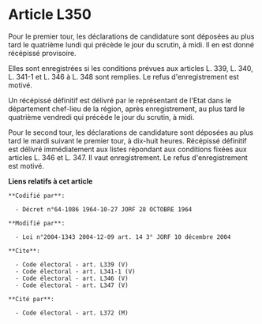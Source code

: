 # Article L350

Pour le premier tour, les déclarations de candidature sont déposées au plus tard le quatrième lundi qui précède le jour du
scrutin, à midi. Il en est donné récépissé provisoire. 

Elles sont enregistrées si les conditions prévues aux articles L. 339, L. 340, L. 341-1 et L. 346 à L. 348 sont remplies. Le
refus d'enregistrement est motivé. 

Un récépissé définitif est délivré par le représentant de l'Etat dans le département chef-lieu de la région, après
enregistrement, au plus tard le quatrième vendredi qui précède le jour du scrutin, à midi. 

Pour le second tour, les déclarations de candidature sont déposées au plus tard le mardi suivant le premier tour, à dix-huit
heures. Récépissé définitif est délivré immédiatement aux listes répondant aux conditions fixées aux articles L. 346 et L.
347. Il vaut enregistrement. Le refus d'enregistrement est motivé.

**Liens relatifs à cet article**

	**Codifié par**:

	  - Décret n°64-1086 1964-10-27 JORF 28 OCTOBRE 1964

	**Modifié par**:

	  - Loi n°2004-1343 2004-12-09 art. 14 3° JORF 10 décembre 2004

	**Cite**:

	  - Code électoral - art. L339 (V)
	  - Code électoral - art. L341-1 (V)
	  - Code électoral - art. L346 (V)
	  - Code électoral - art. L347 (V)

	**Cité par**:

	  - Code électoral - art. L372 (M)
